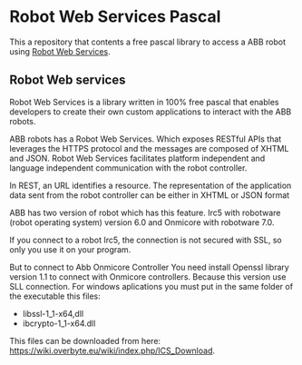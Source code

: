 # Robot Web Services Pascal

This a repository that contents a free pascal library to access a ABB robot using [Robot Web Services](https://developercenter.robotstudio.com/api/RWS).


## Robot Web services
Robot Web Services is a library written in 100% free pascal that enables developers to create their own custom applications to interact with the ABB robots.

ABB robots has a Robot Web Services. Which exposes RESTful APIs that leverages the HTTPS protocol and the messages are composed of XHTML and JSON. 
Robot Web Services facilitates platform independent and language independent communication with the robot controller. 

In REST, an URL identifies a resource. The representation of the application data sent from the robot controller can be either in XHTML or JSON format

ABB has two version of robot which has this feature. Irc5 with robotware (robot operating system) version 6.0 and Onmicore with robotware 7.0. 

If you connect to a robot Irc5, the connection is not secured with SSL, so only you use it on your program. 

But to connect to Abb Onmicore Controller You need install Openssl library version 1.1 to connect with Onmicore controllers. Because this version use SLL connection.
For windows aplications you must put in the same folder of the executable this files: 

* libssl-1_1-x64,dll 
* ibcrypto-1_1-x64.dll 

This files can be downloaded from here: https://wiki.overbyte.eu/wiki/index.php/ICS_Download.



